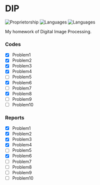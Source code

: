 # DIP
![Proprietorship](https://img.shields.io/badge/Proprietorship-Private-orange.svg)
![Languages](https://img.shields.io/badge/Languages-Matlab-blue.svg)
![Languages](https://img.shields.io/badge/Languages-Tex-blue.svg)

My homework of Digital Image Processing.
### Codes

- [x] Problem1
- [x] Problem2
- [x] Problem3
- [x] Problem4
- [ ] Problem5
- [x] Problem6
- [ ] Problem7
- [x] Problem8
- [ ] Problem9
- [ ] Problem10

### Reports
- [x] Problem1
- [x] Problem2
- [x] Problem3
- [x] Problem4
- [ ] Problem5
- [x] Problem6
- [ ] Problem7
- [ ] Problem8
- [ ] Problem9
- [ ] Problem10
